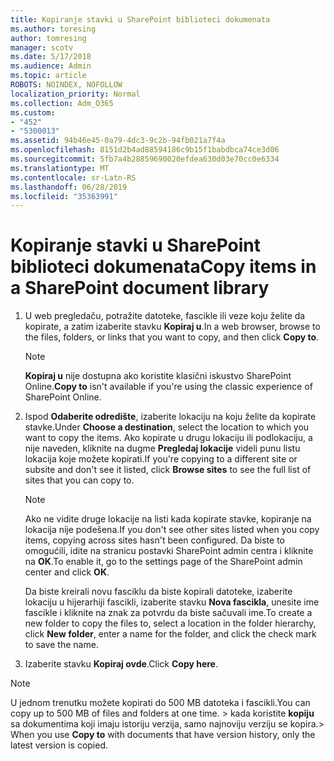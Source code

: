 ```yaml
---
title: Kopiranje stavki u SharePoint biblioteci dokumenata
ms.author: toresing
author: tomresing
manager: scotv
ms.date: 5/17/2018
ms.audience: Admin
ms.topic: article
ROBOTS: NOINDEX, NOFOLLOW
localization_priority: Normal
ms.collection: Adm_O365
ms.custom:
- "452"
- "5300013"
ms.assetid: 94b46e45-0a79-4dc3-9c2b-94fb021a7f4a
ms.openlocfilehash: 8151d2b4ad88594186c9b15f1babdbca74ce3d06
ms.sourcegitcommit: 5fb7a4b28859690020efdea630d03e70cc0e6334
ms.translationtype: MT
ms.contentlocale: sr-Latn-RS
ms.lasthandoff: 06/28/2019
ms.locfileid: "35363991"
---
```

# <a name="copy-items-in-a-sharepoint-document-library"></a><span data-ttu-id="dfc9d-102">Kopiranje stavki u SharePoint biblioteci dokumenata</span><span class="sxs-lookup"><span data-stu-id="dfc9d-102">Copy items in a SharePoint document library</span></span>

1. <span data-ttu-id="dfc9d-103">U web pregledaču, potražite datoteke, fascikle ili veze koju želite da kopirate, a zatim izaberite stavku **Kopiraj u**.</span><span class="sxs-lookup"><span data-stu-id="dfc9d-103">In a web browser, browse to the files, folders, or links that you want to copy, and then click **Copy to**.</span></span>

    > [!NOTE]
    > <span data-ttu-id="dfc9d-104">**Kopiraj u** nije dostupna ako koristite klasični iskustvo SharePoint Online.</span><span class="sxs-lookup"><span data-stu-id="dfc9d-104">**Copy to** isn't available if you're using the classic experience of SharePoint Online.</span></span>
  
2. <span data-ttu-id="dfc9d-105">Ispod **Odaberite odredište**, izaberite lokaciju na koju želite da kopirate stavke.</span><span class="sxs-lookup"><span data-stu-id="dfc9d-105">Under **Choose a destination**, select the location to which you want to copy the items.</span></span> <span data-ttu-id="dfc9d-106">Ako kopirate u drugu lokaciju ili podlokaciju, a nije naveden, kliknite na dugme **Pregledaj lokacije** videli punu listu lokacija koje možete kopirati.</span><span class="sxs-lookup"><span data-stu-id="dfc9d-106">If you're copying to a different site or subsite and don't see it listed, click **Browse sites** to see the full list of sites that you can copy to.</span></span>

    > [!NOTE]
    > <span data-ttu-id="dfc9d-107">Ako ne vidite druge lokacije na listi kada kopirate stavke, kopiranje na lokacija nije podešena.</span><span class="sxs-lookup"><span data-stu-id="dfc9d-107">If you don't see other sites listed when you copy items, copying across sites hasn't been configured.</span></span> <span data-ttu-id="dfc9d-108">Da biste to omogućili, idite na stranicu postavki SharePoint admin centra i kliknite na **OK**.</span><span class="sxs-lookup"><span data-stu-id="dfc9d-108">To enable it, go to the settings page of the SharePoint admin center and click **OK**.</span></span>
  
    <span data-ttu-id="dfc9d-109">Da biste kreirali novu fasciklu da biste kopirali datoteke, izaberite lokaciju u hijerarhiji fascikli, izaberite stavku **Nova fascikla**, unesite ime fascikle i kliknite na znak za potvrdu da biste sačuvali ime.</span><span class="sxs-lookup"><span data-stu-id="dfc9d-109">To create a new folder to copy the files to, select a location in the folder hierarchy, click **New folder**, enter a name for the folder, and click the check mark to save the name.</span></span>

3. <span data-ttu-id="dfc9d-110">Izaberite stavku **Kopiraj ovde**.</span><span class="sxs-lookup"><span data-stu-id="dfc9d-110">Click **Copy here**.</span></span>

> [!NOTE]
> <span data-ttu-id="dfc9d-111">U jednom trenutku možete kopirati do 500 MB datoteka i fascikli.</span><span class="sxs-lookup"><span data-stu-id="dfc9d-111">You can copy up to 500 MB of files and folders at one time.</span></span> <span data-ttu-id="dfc9d-112">> kada koristite **kopiju** sa dokumentima koji imaju istoriju verzija, samo najnoviju verziju se kopira.</span><span class="sxs-lookup"><span data-stu-id="dfc9d-112">>  When you use **Copy to** with documents that have version history, only the latest version is copied.</span></span>
  